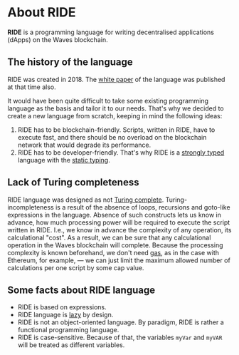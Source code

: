 # About RIDE
**RIDE** is a programming language for writing decentralised applications (dApps) on the Waves blockchain.

## The history of the language
RIDE was created in 2018. The [white paper](https://wavesplatform.com/files/docs/white_paper_waves_smart_contracts.pdf) of the language was published at that time also.

It would have been quite difficult to take some existing programming language as the basis and tailor it to our needs. That's why we decided to create a new language from scratch, keeping in mind the following ideas:

1. RIDE has to be blockchain-friendly. Scripts, written in RIDE, have to execute fast, and there should be no overload on the blockchain network that would degrade its performance.
2. RIDE has to be developer-friendly. That's why RIDE is a [strongly typed](https://en.wikipedia.org/wiki/Strong_and_weak_typing) language with the [static typing](https://en.wikipedia.org/wiki/Type_system#Static_type_checking).

## Lack of Turing completeness
RIDE language was designed as not [Turing complete](https://en.wikipedia.org/wiki/Turing_completeness). Turing-incompleteness is a result of the absence of loops, recursions and goto-like expressions in the language. Absence of such constructs lets us know in advance, how much processing power will be required to execute the script written in RIDE. I.e., we know in advance the complexity of any operation, its calculational "cost". As a result, we can be sure that any calculational operation in the Waves blockchain will complete. Because the processing complexity is known beforehand, we don't need [gas](https://ethereum.stackexchange.com/questions/3/what-is-meant-by-the-term-gas), as in the case with Ethereum, for example, — we can just limit the maximum allowed number of calculations per one script by some cap value.

## Some facts about RIDE language
- RIDE is based on expressions.
- RIDE language is [lazy](/smart-contracts/ride-language/immutable-variables-and-the-let-keyword.md) by design.
- RIDE is not an object-oriented language. By paradigm, RIDE is rather a functional programming language.
- RIDE is case-sensitive. Because of that, the variables `myVar` and `myVAR` will be treated as different variables.